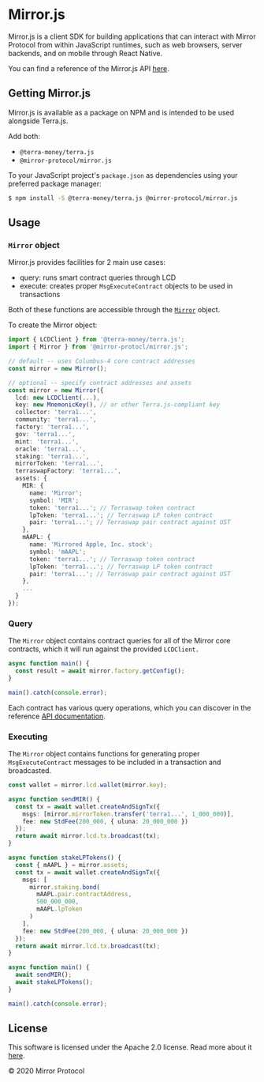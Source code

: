# Mirror.js

Mirror.js is a client SDK for building applications that can interact with Mirror Protocol from within JavaScript runtimes, such as web browsers, server backends, and on mobile through React Native.

You can find a reference of the Mirror.js API [here](https://mirror-protocol.github.io/mirror.js/).

## Getting Mirror.js

Mirror.js is available as a package on NPM and is intended to be used alongside Terra.js.

Add both:

- `@terra-money/terra.js`
- `@mirror-protocol/mirror.js`

To your JavaScript project's `package.json` as dependencies using your preferred package manager:

```sh
$ npm install -S @terra-money/terra.js @mirror-protocol/mirror.js
```

## Usage

### `Mirror` object

Mirror.js provides facilities for 2 main use cases:

- query: runs smart contract queries through LCD
- execute: creates proper `MsgExecuteContract` objects to be used in transactions

Both of these functions are accessible through the [`Mirror`](https://mirror-protocol.github.io/mirror.js/classes/mirror.html) object.

To create the Mirror object:

```ts
import { LCDClient } from '@terra-money/terra.js';
import { Mirror } from '@mirror-protocl/mirror.js';

// default -- uses Columbus-4 core contract addresses
const mirror = new Mirror();

// optional -- specify contract addresses and assets
const mirror = new Mirror({
  lcd: new LCDClient(...),
  key: new MnemonicKey(), // or other Terra.js-compliant key
  collector: 'terra1...',
  community: 'terra1...',
  factory: 'terra1...',
  gov: 'terra1...',
  mint: 'terra1...',
  oracle: 'terra1...',
  staking: 'terra1...',
  mirrorToken: 'terra1...',
  terraswapFactory: 'terra1...',
  assets: {
    MIR: {
      name: 'Mirror';
      symbol: 'MIR';
      token: 'terra1...'; // Terraswap token contract
      lpToken: 'terra1...'; // Terraswap LP token contract
      pair: 'terra1...'; // Terraswap pair contract against UST
    },
    mAAPL: {
      name: 'Mirrored Apple, Inc. stock';
      symbol: 'mAAPL';
      token: 'terra1...'; // Terraswap token contract
      lpToken: 'terra1...'; // Terraswap LP token contract
      pair: 'terra1...'; // Terraswap pair contract against UST
    },
    ...
  }
});
```

### Query

The `Mirror` object contains contract queries for all of the Mirror core contracts, which it will run against the provided `LCDClient.`

```ts
async function main() {
  const result = await mirror.factory.getConfig();
}

main().catch(console.error);
```

Each contract has various query operations, which you can discover in the reference [API documentation](https://mirror-protocol.github.io/mirror.js/).

### Executing

The `Mirror` object contains functions for generating proper `MsgExecuteContract` messages to be included in a transaction and broadcasted.

```ts
const wallet = mirror.lcd.wallet(mirror.key);

async function sendMIR() {
  const tx = await wallet.createAndSignTx({
    msgs: [mirror.mirrorToken.transfer('terra1...', 1_000_000)],
    fee: new StdFee(200_000, { uluna: 20_000_000 })
  });
  return await mirror.lcd.tx.broadcast(tx);
}

async function stakeLPTokens() {
  const { mAAPL } = mirror.assets;
  const tx = await wallet.createAndSignTx({
    msgs: [
      mirror.staking.bond(
        mAAPL.pair.contractAddress,
        500_000_000,
        mAAPL.lpToken
      )
    ],
    fee: new StdFee(200_000, { uluna: 20_000_000 })
  });
  return await mirror.lcd.tx.broadcast(tx);
}

async function main() {
  await sendMIR();
  await stakeLPTokens();
}

main().catch(console.error);
```

## License

This software is licensed under the Apache 2.0 license. Read more about it [here](./LICENSE).

© 2020 Mirror Protocol
